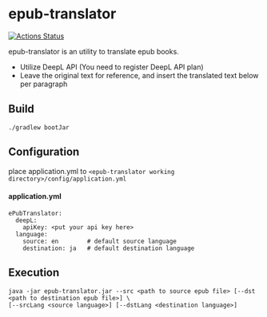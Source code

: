 # epub-translator 

[![Actions Status](https://github.com/sharplab/epub-translator/workflows/CI/badge.svg)](https://github.com/webauthn4j/webauthn4j-spring-security/actions)

epub-translator is an utility to translate epub books.

- Utilize DeepL API (You need to register DeepL API plan)
- Leave the original text for reference, and insert the translated text below per paragraph

## Build

```
./gradlew bootJar
```

## Configuration

place application.yml to `<epub-translator working directory>/config/application.yml`

#### application.yml

```
ePubTranslator:
  deepL:
    apiKey: <put your api key here>
  language:
    source: en        # default source language
    destination: ja   # default destination language
```

## Execution

```
java -jar epub-translator.jar --src <path to source epub file> [--dst <path to destination epub file>] \
[--srcLang <source language>] [--dstLang <destination language>]
```
